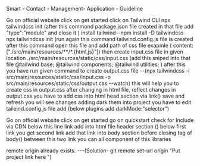 Smart - Contact - Management- Application - Guideline




<!-- //////Tailwindcss Adding into project //////// -->
   Go on official website 
	click on get started
		click on Tailwind CLI
			npx tailwindcss init (after this commond package.json file created in that file add "type":"module" and close it )
			install tailwind--npm install -D tailwindcss
			npx tailwindcss init (run again this command tailwind.config.js file is created after this command open this file and add path of css file exapmle
				 ( content: ["./src/main/resources/**/*.{html,js}"]) then create input.css file in
					 given location ./src/main/resources/static/css/input.css (add this sniped into that file @tailwind base;
					@tailwind components; @tailwind utilities; ) 
					after this you have run given command to create output.css file
					 --(npx tailwindcss -i src/main/resources/static/css/input.css -o src/main/resources/static/css/output.css --watch) 
					this will help you to create css in output.css after changing in html file, reflect changes in output.css you have to add css into html head section 					via link(<link rel="stylesheet" data-th-href="@{'/css/output.css'}" />) save and refresh you will see changes adding dark them into project you have 					to edit taileind.config.js file add (below plugins add darkMode:"selector") 

<!-- adding flowbite libraries into project -->

Go on official website
		click on get started 
		go on quickstart
		check for Include via CDN
		below this line link add into html file header section (<link href="https://cdn.jsdelivr.net/npm/flowbite@2.4.1/dist/flowbite.min.css" rel="stylesheet" />)
		below first link you get second link add that link into body section before closing tag of body(<script src="https://cdn.jsdelivr.net/npm/flowbite@				        2.4.1/dist/flowbite.min.js"></script>) between this two link you can all component of this libraries


			
			

<!-- Errors Face and Solution -->
remote origin already exists. ---(Solution- git remote set-url origin "Put project link here ")
